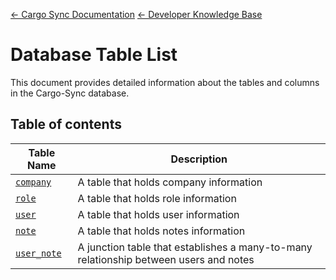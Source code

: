 [← Cargo Sync Documentation](../../../readme.md) [← Developer Knowledge Base](../readme.md)

# Database Table List

This document provides detailed information about the tables and columns in the Cargo-Sync database.

## Table of contents

|Table Name|Description|
|-|-|
|[`company`](./tables/company-table.md)|A table that holds company information|
|[`role`](./tables/role-table.md)|A table that holds role information|
|[`user`](./tables/user-table.md)|A table that holds user information|
|[`note`](./tables/note-table.md)|A table that holds notes information|
|[`user_note`](./tables/user_note.md)|A junction table that establishes a many-to-many relationship between users and notes

